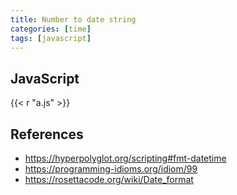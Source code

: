 ```yaml
---
title: Number to date string
categories: [time]
tags: [javascript]
---
```


## JavaScript

{{< r "a.js" >}}

## References

- <https://hyperpolyglot.org/scripting#fmt-datetime>
- <https://programming-idioms.org/idiom/99>
- <https://rosettacode.org/wiki/Date_format>
